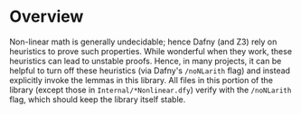 # Overview

Non-linear math is generally undecidable; hence Dafny (and Z3) rely on heuristics to prove such properties.
While wonderful when they work, these heuristics can lead to unstable proofs.  Hence, in many projects,
it can be helpful to turn off these heuristics (via Dafny's `/noNLarith` flag) and instead explicitly
invoke the lemmas in this library.  All files in this portion of the library (except those in `Internal/*Nonlinear.dfy`)
verify with the `/noNLarith` flag, which should keep the library itself stable.
